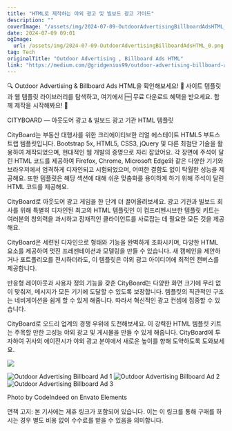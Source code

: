 ```yaml
---
title: "HTML로 제작하는 야외 광고 및 빌보드 광고 가이드"
description: ""
coverImage: "/assets/img/2024-07-09-OutdoorAdvertisingBillboardAdsHTML_0.png"
date: 2024-07-09 09:01
ogImage:
  url: /assets/img/2024-07-09-OutdoorAdvertisingBillboardAdsHTML_0.png
tag: Tech
originalTitle: "Outdoor Advertising , Billboard Ads HTML"
link: "https://medium.com/@gridgenius99/outdoor-advertising-billboard-ads-html-1cf7d803f984"
---
```


🔍 Outdoor Advertising & Billboard Ads HTML을 확인해보세요! 📁 사이트 템플릿과 웹 템플릿 라이브러리를 탐색하고, 여기에서 🆓 무료 다운로드 혜택을 받으세요. 함께 제작을 시작해봐요! 🚀

CITYBOARD — 아웃도어 광고 & 빌보드 광고 기관 HTML 템플릿

CityBoard는 부동산 대행사를 위한 크리에이티브한 리얼 에스테이트 HTML5 부트스트랩 템플릿입니다. Bootstrap 5x, HTML5, CSS3, jQuery 및 다른 최첨단 기술을 활용하여 제작되었으며, 현대적인 웹 개발의 증명으로 자리 잡았어요. 각 장면에 주석이 달린 HTML 코드를 제공하여 Firefox, Chrome, Microsoft Edge와 같은 다양한 기기와 브라우저에서 엄격하게 디자인되고 시험되었으며, 어떠한 결함도 없이 탁월한 성능을 제공해요. 또한 템플릿은 해당 섹션에 대해 쉬운 맞춤화를 용이하게 하기 위해 주석이 달린 HTML 코드를 제공해요.

CityBoard로 아웃도어 광고 게임을 한 단계 더 끌어올려보세요. 광고 기관과 빌보드 회사를 위해 특별히 디자인된 최고의 HTML 템플릿인 이 컴프리헨시브한 템플릿 키트는 여러분의 창의력을 과시하고 잠재적인 클라이언트를 사로잡는 데 필요한 모든 것을 제공해요.

<div class="content-ad"></div>

CityBoard은 세련된 디자인으로 형태와 기능을 완벽하게 조화시키며, 다양한 HTML 요소를 제공하여 멋진 프레젠테이션과 모델링을 만들 수 있습니다. 새 캠페인을 제안하거나 포트폴리오를 전시하더라도, 이 템플릿은 야외 광고 아이디어에 최적인 캔버스를 제공합니다.

반응형 레이아웃과 사용자 정의 기능을 갖춘 CityBoard는 다양한 화면 크기에 무리 없이 맞춰져, 메시지가 모든 기기에 도달할 수 있도록 보장합니다. 템플릿의 직관적인 구조는 네비게이션을 쉽게 할 수 있게 해줍니다. 따라서 혁신적인 광고 컨셉에 집중할 수 있습니다.

CityBoard로 오드리 업계의 경쟁 우위에 도전해보세요. 이 강력한 HTML 템플릿 키트는 주목할 만한 고성능 야외 광고 및 게시물을 만들 수 있게 해줍니다. CityBoard에 투자하여 귀사의 에이전시가 야외 광고 분야에서 새로운 높이를 향해 도약하도록 도와보세요.

<img src="/assets/img/2024-07-09-OutdoorAdvertisingBillboardAdsHTML_0.png" />

<div class="content-ad"></div>

![Outdoor Advertising Billboard Ad 1](/assets/img/2024-07-09-OutdoorAdvertisingBillboardAdsHTML_1.png)
![Outdoor Advertising Billboard Ad 2](/assets/img/2024-07-09-OutdoorAdvertisingBillboardAdsHTML_2.png)
![Outdoor Advertising Billboard Ad 3](/assets/img/2024-07-09-OutdoorAdvertisingBillboardAdsHTML_3.png)

Photo by CodeIndeed on Envato Elements

<div class="content-ad"></div>

면책 고지: 본 기사에는 제휴 링크가 포함되어 있습니다. 이는 이 링크를 통해 구매를 하시는 경우 별도 비용 없이 수수료를 받을 수 있음을 의미합니다.
